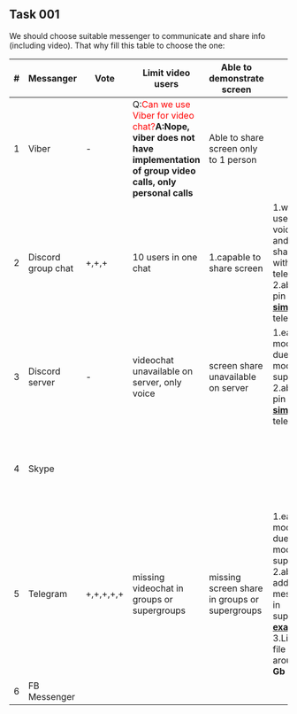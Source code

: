 ## Task 001 

We should choose suitable messenger to communicate and share info (including video).
That why fill this table to choose the one:

|# | Messanger | Vote | Limit video users | Able to demonstrate screen | Pros | Cons |
|---|----------| ---- | ----------------- | -------------------------- | ---- | ---- |
|1|Viber|-|Q:<span style="color:red;">Can we use Viber for video chat?</span>**A:Nope, viber does not have implementation of group video calls, only personal calls** | Able to share screen only to 1 person | |problems with MSG sync and file attachments, limit in files size **20 Mb**
|2|Discord group chat|+,+,+|10 users in one chat|1.capable to share screen|1.we can use it as voice chat and screen share along with telegram 2.able to pin [**msg similar**](https://i.imgur.com/dnqqfZm.png) to telegram|hard to moderate as chat, limit in files size **8 Mb**
|3|Discord server|-|videochat unavailable on server, only voice|screen share unavailable on server|1.easier to modetare due to moderator's support 2.able to pin [**msg similar**](https://i.imgur.com/dnqqfZm.png) to telegram|limit in files size **8 Mb**
|4|Skype| | | | |old, didn't used it in a while, bad sound quality and overall experience
|5|Telegram|+,+,+,+,+|missing videochat in groups or supergroups|missing screen share in groups or supergroups|1.easier to modetare due to moderator's support 2.able to add pinned messages in supergroup [**example**](https://imgur.com/gallery/h2okIU9) 3.Limit in file size around **1.5 Gb**
|6|FB Messenger|

